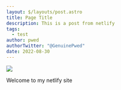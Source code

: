```yaml
---
layout: $/layouts/post.astro
title: Page Title
description: This is a post from netlify
tags:
  - test
author: pwed
authorTwitter: "@GenuinePwed"
date: 2022-08-30
---
```

![](/images/uploads/190092ee-dc26-42fc-8ad6-9344e3b9a1b8.jpeg)

Welcome to my netlify site